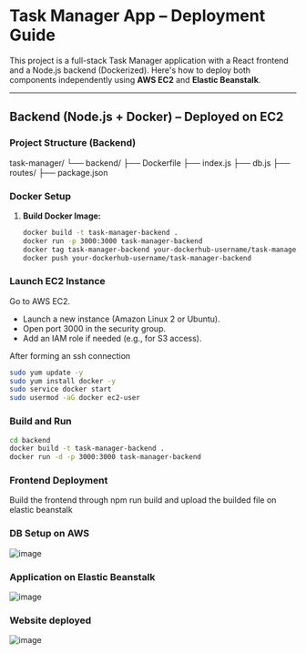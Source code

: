 # Task Manager App – Deployment Guide

This project is a full-stack Task Manager application with a React frontend and a Node.js backend (Dockerized). Here's how to deploy both components independently using **AWS EC2** and **Elastic Beanstalk**.

---

## Backend (Node.js + Docker) – Deployed on EC2

###  Project Structure (Backend)
task-manager/
└── backend/
├── Dockerfile
├── index.js
├── db.js
├── routes/
├── package.json


### Docker Setup

1. **Build Docker Image:**
   ```bash
   docker build -t task-manager-backend .
   docker run -p 3000:3000 task-manager-backend
   docker tag task-manager-backend your-dockerhub-username/task-manager-backend
   docker push your-dockerhub-username/task-manager-backend

### Launch EC2 Instance
Go to AWS EC2.
- Launch a new instance (Amazon Linux 2 or Ubuntu).
- Open port 3000 in the security group.
- Add an IAM role if needed (e.g., for S3 access).

After forming an ssh connection

```bash
sudo yum update -y
sudo yum install docker -y
sudo service docker start
sudo usermod -aG docker ec2-user
```

### Build and Run
```bash
cd backend
docker build -t task-manager-backend .
docker run -d -p 3000:3000 task-manager-backend
```
### Frontend Deployment
Build the frontend through npm run build
and upload the builded file on elastic beanstalk

### DB Setup on AWS
![image](https://github.com/user-attachments/assets/9818141e-5488-428b-86b7-9bb6ccda9174)

### Application on Elastic Beanstalk
![image](https://github.com/user-attachments/assets/3aa0e7c0-dd66-491d-9382-1eb6d5e4cc46)

### Website deployed
![image](https://github.com/user-attachments/assets/b9845b73-c67a-4280-9afa-a5e6096cdd4b)








